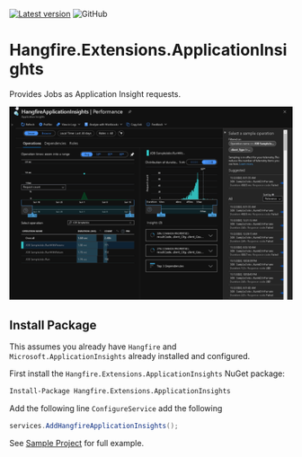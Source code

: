 [![Latest version](https://img.shields.io/nuget/v/Hangfire.Extensions.ApplicationInsights.svg)](https://www.nuget.org/packages?q=Hangfire.Extensions.ApplicationInsights) ![GitHub](https://img.shields.io/github/license/coolhome/Hangfire.Extensions.ApplicationInsights)

# Hangfire.Extensions.ApplicationInsights
Provides Jobs as Application Insight requests.

![Example](./example.png)

## Install Package
This assumes you already have `Hangfire` and `Microsoft.ApplicationInsights` already installed and configured.

First install the `Hangfire.Extensions.ApplicationInsights` NuGet package:
```ps
Install-Package Hangfire.Extensions.ApplicationInsights
```

Add the following line `ConfigureService` add the following
```cs
services.AddHangfireApplicationInsights();
```

See [Sample Project](./Sample) for full example.
